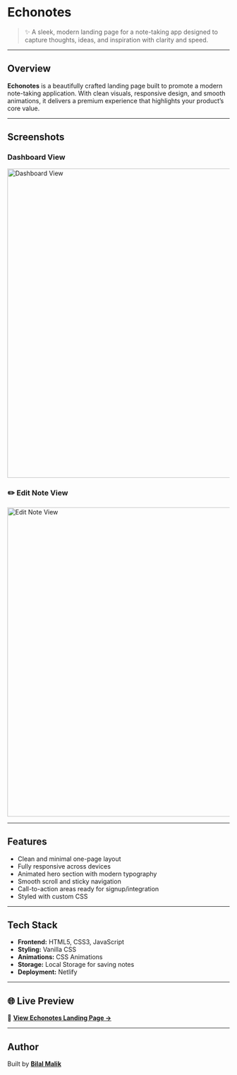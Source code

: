 #  Echonotes

> ✨ A sleek, modern landing page for a note-taking app designed to capture thoughts, ideas, and inspiration with clarity and speed.

---

##  Overview

**Echonotes** is a beautifully crafted landing page built to promote a modern note-taking application. With clean visuals, responsive design, and smooth animations, it delivers a premium experience that highlights your product’s core value.

---

## Screenshots

###  Dashboard View
<img src="https://github.com/bilalmalik04/echo-notes/blob/main/dashboard.png?raw=true" width="700" alt="Dashboard View" />

### ✏️ Edit Note View
<img src="https://github.com/bilalmalik04/echo-notes/blob/main/edit.png?raw=true" width="700" alt="Edit Note View" />

---

##  Features

-  Clean and minimal one-page layout  
-  Fully responsive across devices  
-  Animated hero section with modern typography  
-  Smooth scroll and sticky navigation  
-  Call-to-action areas ready for signup/integration  
-  Styled with custom CSS  

---

##  Tech Stack

- **Frontend:** HTML5, CSS3, JavaScript  
- **Styling:** Vanilla CSS  
- **Animations:** CSS Animations  
- **Storage:** Local Storage for saving notes  
- **Deployment:** Netlify  

---

## 🌐 Live Preview

🔗 [**View Echonotes Landing Page →**](https://project-echonotes-notesholder-03.netlify.app)

---


##  Author

Built  by [**Bilal Malik**](https://github.com/byllzz)
